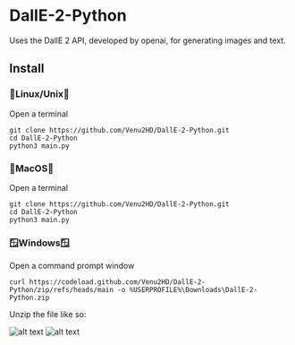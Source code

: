 # DallE-2-Python
Uses the DallE 2 API, developed by openai, for generating images and text.
## Install
  ### 🐧Linux/Unix🐧
  Open a terminal
  ```
  git clone https://github.com/Venu2HD/DallE-2-Python.git
  cd DallE-2-Python
  python3 main.py
  ```
  ### 🍎MacOS🍎
  Open a terminal
  ```
  git clone https://github.com/Venu2HD/DallE-2-Python.git
  cd DallE-2-Python
  python3 main.py
  ```
  ### 🪟Windows🪟
  Open a command prompt window
  ```
  curl https://codeload.github.com/Venu2HD/DallE-2-Python/zip/refs/heads/main -o %USERPROFILE%\Downloads\DallE-2-Python.zip
  ```
  Unzip the file like so:
  
  ![alt text](https://cdn.discordapp.com/attachments/1027204530644988004/1046756929185259530/unzip.jpg)
  ![alt text](https://cdn.discordapp.com/attachments/1027204530644988004/1046758126277361784/unzip.jpg)
